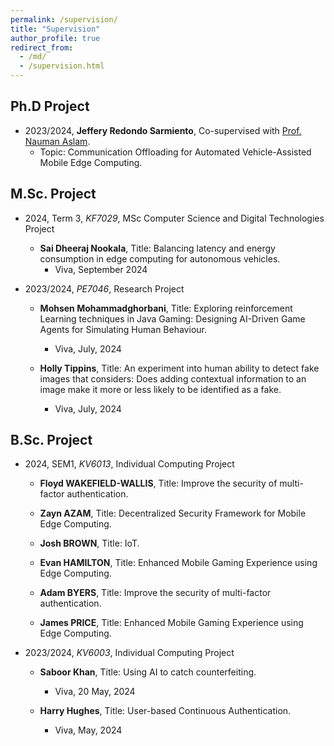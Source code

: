 ```yaml
---
permalink: /supervision/
title: "Supervision"
author_profile: true
redirect_from: 
  - /md/
  - /supervision.html
---
```

## Ph.D Project

* 2023/2024, **Jeffery Redondo Sarmiento**, Co-supervised with [Prof. Nauman Aslam](https://www.northumbria.ac.uk/about-us/our-staff/a/nauman-aslam/).
  * Topic: Communication Offloading for Automated Vehicle-Assisted Mobile Edge Computing.

## M.Sc. Project

* 2024, Term 3, *KF7029*, MSc Computer Science and Digital Technologies Project
  * **Sai Dheeraj Nookala**, Title: Balancing latency and energy consumption in edge computing for autonomous vehicles.
    * Viva, September 2024

* 2023/2024, *PE7046*, Research Project
  * **Mohsen Mohammadghorbani**, Title: Exploring reinforcement Learning techniques in Java Gaming: Designing AI-Driven Game Agents for Simulating Human Behaviour.
    * Viva, July, 2024

  * **Holly Tippins**, Title: An experiment into human ability to detect fake images that considers: Does adding contextual information to an image make it more or less likely to be identified as a fake.
    * Viva, July, 2024

## B.Sc. Project

* 2024, SEM1, *KV6013*, Individual Computing Project
  * **Floyd WAKEFIELD-WALLIS**, Title: Improve the security of multi-factor authentication.

  * **Zayn AZAM**, Title: Decentralized Security Framework for Mobile Edge Computing.

  * **Josh BROWN**, Title: IoT.

  * **Evan HAMILTON**, Title: Enhanced Mobile Gaming Experience using Edge Computing.
  
  * **Adam BYERS**, Title: Improve the security of multi-factor authentication.

  * **James PRICE**, Title: Enhanced Mobile Gaming Experience using Edge Computing.

* 2023/2024, *KV6003*, Individual Computing Project
  * **Saboor Khan**, Title: Using AI to catch counterfeiting.
    * Viva, 20 May, 2024
  
  * **Harry Hughes**, Title: User-based Continuous Authentication.
    * Viva, May, 2024





<!-- * SmartShip: Digital Twins for Intelligent Ships and Ship Fleets
  * High Performance Computing at HSU/UniBwH, Hamburg, Germany. Sep. 2022 -- Nov. 2023
  
* Offloading decision making strategies and applications in mobile edge computing
  * Smart Networks & Services (SmartNetS) Lab, University of Exeter, UK. Sep. 2017 -- Mar. 2022
  
* QoE-aware and energy-efficiency in mobile multimedia transmission
  * University of Otago, New Zealand. 2015 -- 2017

* Big data and Reliability in Traffic Networks
  * Beihang University, Beijing, China. Sep. 2014 -- Aug. 2015

* Designed and developed an ontology-based intelligent system to automatically warn faults of servers
  * SINA Company, Beijing, China
  * Network Architecture Engineer Internship. Mar. 2014 -- Sep. 2014

* Laser cladding-melting-sintering L-SS platform software system
  * Department of Automation, Tsinghua University, Beijing, China
  * Research Assistant. Sep. 2013 -- Mar. 2014

* Reliability and safety analysis with FMEA
* Development of ontology knowledge platform for failure modes identification and verification
* Safety analysis of aircraft embedded software systems based on multiple synergistic models
* Software FMEA development for embedded software systems
  * Beihang University, Beijing, China. Research Assistant, Jul. 2011 -- Jul. 2013


* Software FMEA for the engine control system of a specific (XXX) aircraft
  * AVIC Aerospace Power Control System Research Institute, Wuxi, China
  * Project Member, Jul. 2011 -- Jan. 2013 -->



<!-- ## 2024

* (07/2024) Will visit Georg-August-University of Göttingen, Germany, for one month.
<!--* (03/2024) Agreed to serve as a session chair of IEEE ICC'24, June.-->
<!-- * (03/2024) Agreed to serve as TPC member of [IWCMC 2024 Vehicular Comm](https://iwcmc.net/2024/index.php) (IWCMC 2024 Vehicular Symposium).
* (02/2024) Our work entitled "Eco-driving-based mixed vehicular platoon control model for successive signalized intersections" is accepted by Physica A: Statistical Mechanics and its Applications [DOI: 10.1016/j.physa.2024.129641](https://doi.org/10.1016/j.physa.2024.129641).
* (02/2024) Been invited as a reviewer for Journals Information Sciences, Knowledge-Based Systems, Computer Communications, etc.
* (02/2024) Our work entitled "PHIR: A Platform Solution of Data-Driven Health Monitoring for Industrial Robots" is accepted by Machine Intelligent Information and Efficient System, Electronics [DOI: 10.3390/electronics13050834](https://www.mdpi.com/2079-9292/13/5/834).

## 2023

* (12/2023) Our work on "Offloading in Vehicular Edge Computing" has been accept by IEEE Transactions on Intelligent Transportation Systems (T-ITS) [DOI: 10.1109/TITS.2023.3348074](https://ieeexplore.ieee.org/stamp/stamp.jsp?tp=&arnumber=10401007).
<!--* (12/2023) Start a new position as a Lecturer at Northumbria University, U.K.-->
<!-- * (11/2023) Been invited as a reviewer for IEEE International Conference on Communications (ICC) papers.
<!--* (11/2023) A paper is accepted by IEEE Transactions on Intelligent Transportation Systems (T-ITS).-->
<!-- * (11/2023) A coauthor paper on “Intelligent Connected Vehicles in Urban Intersection Scenarios” is accepted by IEEE Transactions on Intelligent Transportation Systems (T-ITS) [DOI: 10.1109/TITS.2023.3336770](https://ieeexplore.ieee.org/document/10365328).
<!-- * (11/2023) Agreed to serve as TPC member, ICC'24. --> 
<!-- * (10/2023) Been invited as a reviewer for Journals -- Neurocomputing, Journal of Intelligent & Fuzzy Systems.
* (09/2023) Been invited as a reviewer for Journals -- Neurocomputing, Information Sciences, and Transactions on Mobile Computing.
* (06/2023) Been invited as a reviewer for Journals -- Future Generation Computer Systems, and the Journal Neurocomputing.
* (06/2023) Co-author work entitled "Advancing Maritime Search and Rescue with Object Detection and Digital Twin Condition Monitoring" is presented in World Maritime Rescue Congress (WMRC 2023), Rotterdam , Netherlands.
* (02/2023) We have multiple chances of "EU Master in HPC project" in AI, computer architecture, performance engineering, etc. for double degree, please feel free to contact if you are interested. -->

<!-- ## 2022 -->

<!-- * (10/2022) Been invited as a reviewer of Journal Information Sciences.
* (10/2022) Been invited as a reviewer of Journal Expert Systems With Applications.
* (09/2022) Been invited as a reviewer of Neurocomputing.
* (09/2022) Been invited as a reviewer of Parallel and Distributed Computing.
* (09/2022) Been invited as a reviewer of Journal of Adaptive Control and Signal Processing.  
* (09/2022) Been invited as a reviewer of Journal Mathematics.
* (09/2022) Been involved in the project of SmartShip, funded by the *[Center for Digitization and Technology Research of the German Armed Forces](https://dtecbw.de/home)* <i>(dtec.bw)</i>.
* (09/2022) Start a new position as a postdoc in High Performance Computing, Helmut-Schmidt-Universität/Universität der Bundeswehr Hamburg (HSU/UniBwH) -- University of the Federal Armed Forces Hamburg, Germany
* (07/2022) Been invited as a reviewer of Journal Expert Systems With Applications.
* (07/2022) Been invited as a reviewer of Transactions on Sustainable Computing.
* (07/2022) Been invited as a reviewer of Journal Computer Networks. -->
<!-- * (06/2022) Been invited as a reviewer of IEEE Transactions on Network and Service Management. --> 
  <!--* (06/2022) Passed the defense of Ph.D. dissertation.-->
  
<!-- ## 2021

* (06/2021) Given a presentation in International Conference on Communications (ICC).
* (06/2021) A paper entitled "An Intelligent Actuator of an Indoor Logistics System Based on Multi-Sensor Fusion" has been accepted by Journal, <i>Actuators</i>, 2021. --> 


